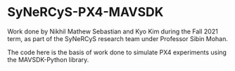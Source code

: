 # SyNeRCyS-PX4-MAVSDK

Work done by Nikhil Mathew Sebastian and Kyo Kim during the Fall 2021 term, as part of the SyNeRCyS research team under Professor Sibin Mohan.

The code here is the basis of work done to simulate PX4 experiments using the MAVSDK-Python library.
